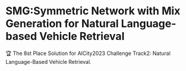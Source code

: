 # SMG:Symmetric Network with Mix Generation for Natural Language-based Vehicle Retrieval
🏆 The 8st Place Solution for AICity2023 Challenge Track2: Natural Language-Based Vehicle Retrieval.
